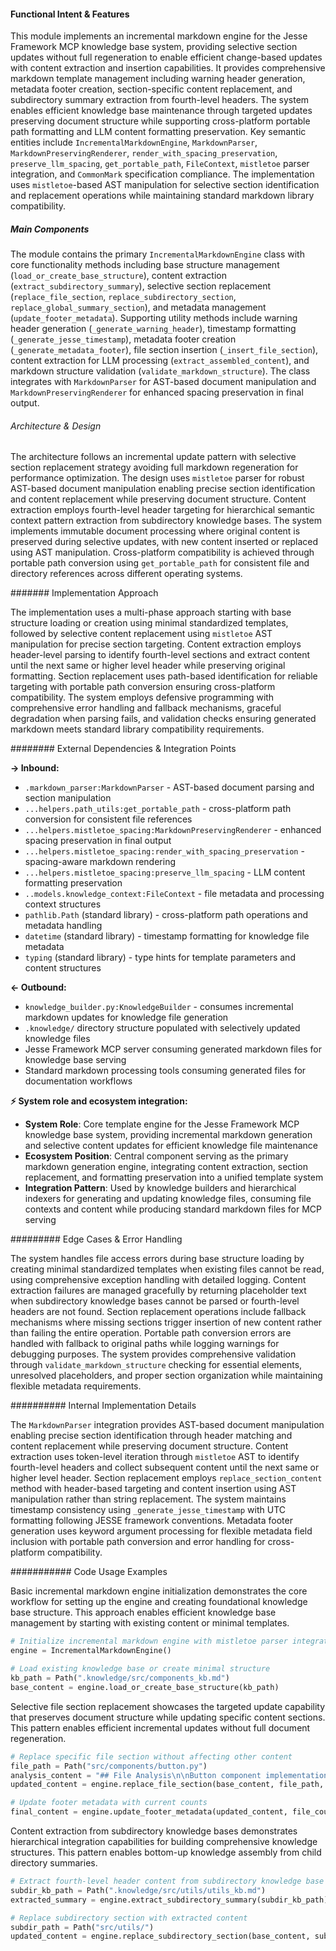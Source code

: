 <!-- CACHE_METADATA_START -->
<!-- Source File: {PROJECT_ROOT}/jesse-framework-mcp/jesse_framework_mcp/knowledge_bases/indexing/markdown_template_engine.py -->
<!-- Cached On: 2025-07-04T16:31:03.967752 -->
<!-- Source Modified: 2025-07-04T14:55:21.599859 -->
<!-- Cache Version: 1.0 -->
<!-- CACHE_METADATA_END -->

#### Functional Intent & Features

This module implements an incremental markdown engine for the Jesse Framework MCP knowledge base system, providing selective section updates without full regeneration to enable efficient change-based updates with content extraction and insertion capabilities. It provides comprehensive markdown template management including warning header generation, metadata footer creation, section-specific content replacement, and subdirectory summary extraction from fourth-level headers. The system enables efficient knowledge base maintenance through targeted updates preserving document structure while supporting cross-platform portable path formatting and LLM content formatting preservation. Key semantic entities include `IncrementalMarkdownEngine`, `MarkdownParser`, `MarkdownPreservingRenderer`, `render_with_spacing_preservation`, `preserve_llm_spacing`, `get_portable_path`, `FileContext`, `mistletoe` parser integration, and `CommonMark` specification compliance. The implementation uses `mistletoe`-based AST manipulation for selective section identification and replacement operations while maintaining standard markdown library compatibility.

##### Main Components

The module contains the primary `IncrementalMarkdownEngine` class with core functionality methods including base structure management (`load_or_create_base_structure`), content extraction (`extract_subdirectory_summary`), selective section replacement (`replace_file_section`, `replace_subdirectory_section`, `replace_global_summary_section`), and metadata management (`update_footer_metadata`). Supporting utility methods include warning header generation (`_generate_warning_header`), timestamp formatting (`_generate_jesse_timestamp`), metadata footer creation (`_generate_metadata_footer`), file section insertion (`_insert_file_section`), content extraction for LLM processing (`extract_assembled_content`), and markdown structure validation (`validate_markdown_structure`). The class integrates with `MarkdownParser` for AST-based document manipulation and `MarkdownPreservingRenderer` for enhanced spacing preservation in final output.

###### Architecture & Design

The architecture follows an incremental update pattern with selective section replacement strategy avoiding full markdown regeneration for performance optimization. The design uses `mistletoe` parser for robust AST-based document manipulation enabling precise section identification and content replacement while preserving document structure. Content extraction employs fourth-level header targeting for hierarchical semantic context pattern extraction from subdirectory knowledge bases. The system implements immutable document processing where original content is preserved during selective updates, with new content inserted or replaced using AST manipulation. Cross-platform compatibility is achieved through portable path conversion using `get_portable_path` for consistent file and directory references across different operating systems.

####### Implementation Approach

The implementation uses a multi-phase approach starting with base structure loading or creation using minimal standardized templates, followed by selective content replacement using `mistletoe` AST manipulation for precise section targeting. Content extraction employs header-level parsing to identify fourth-level sections and extract content until the next same or higher level header while preserving original formatting. Section replacement uses path-based identification for reliable targeting with portable path conversion ensuring cross-platform compatibility. The system employs defensive programming with comprehensive error handling and fallback mechanisms, graceful degradation when parsing fails, and validation checks ensuring generated markdown meets standard library compatibility requirements.

######## External Dependencies & Integration Points

**→ Inbound:**
- `.markdown_parser:MarkdownParser` - AST-based document parsing and section manipulation
- `...helpers.path_utils:get_portable_path` - cross-platform path conversion for consistent file references
- `...helpers.mistletoe_spacing:MarkdownPreservingRenderer` - enhanced spacing preservation in final output
- `...helpers.mistletoe_spacing:render_with_spacing_preservation` - spacing-aware markdown rendering
- `...helpers.mistletoe_spacing:preserve_llm_spacing` - LLM content formatting preservation
- `..models.knowledge_context:FileContext` - file metadata and processing context structures
- `pathlib.Path` (standard library) - cross-platform path operations and metadata handling
- `datetime` (standard library) - timestamp formatting for knowledge file metadata
- `typing` (standard library) - type hints for template parameters and content structures

**← Outbound:**
- `knowledge_builder.py:KnowledgeBuilder` - consumes incremental markdown updates for knowledge file generation
- `.knowledge/` directory structure populated with selectively updated knowledge files
- Jesse Framework MCP server consuming generated markdown files for knowledge base serving
- Standard markdown processing tools consuming generated files for documentation workflows

**⚡ System role and ecosystem integration:**
- **System Role**: Core template engine for the Jesse Framework MCP knowledge base system, providing incremental markdown generation and selective content updates for efficient knowledge file maintenance
- **Ecosystem Position**: Central component serving as the primary markdown generation engine, integrating content extraction, section replacement, and formatting preservation into a unified template system
- **Integration Pattern**: Used by knowledge builders and hierarchical indexers for generating and updating knowledge files, consuming file contexts and content while producing standard markdown files for MCP serving

######### Edge Cases & Error Handling

The system handles file access errors during base structure loading by creating minimal standardized templates when existing files cannot be read, using comprehensive exception handling with detailed logging. Content extraction failures are managed gracefully by returning placeholder text when subdirectory knowledge bases cannot be parsed or fourth-level headers are not found. Section replacement operations include fallback mechanisms where missing sections trigger insertion of new content rather than failing the entire operation. Portable path conversion errors are handled with fallback to original paths while logging warnings for debugging purposes. The system provides comprehensive validation through `validate_markdown_structure` checking for essential elements, unresolved placeholders, and proper section organization while maintaining flexible metadata requirements.

########## Internal Implementation Details

The `MarkdownParser` integration provides AST-based document manipulation enabling precise section identification through header matching and content replacement while preserving document structure. Content extraction uses token-level iteration through `mistletoe` AST to identify fourth-level headers and collect subsequent content until the next same or higher level header. Section replacement employs `replace_section_content` method with header-based targeting and content insertion using AST manipulation rather than string replacement. The system maintains timestamp consistency using `_generate_jesse_timestamp` with UTC formatting following JESSE framework conventions. Metadata footer generation uses keyword argument processing for flexible metadata field inclusion with portable path conversion and error handling for cross-platform compatibility.

########### Code Usage Examples

Basic incremental markdown engine initialization demonstrates the core workflow for setting up the engine and creating foundational knowledge base structure. This approach enables efficient knowledge base management by starting with existing content or minimal templates.

```python
# Initialize incremental markdown engine with mistletoe parser integration
engine = IncrementalMarkdownEngine()

# Load existing knowledge base or create minimal structure
kb_path = Path(".knowledge/src/components_kb.md")
base_content = engine.load_or_create_base_structure(kb_path)
```

Selective file section replacement showcases the targeted update capability that preserves document structure while updating specific content sections. This pattern enables efficient incremental updates without full document regeneration.

```python
# Replace specific file section without affecting other content
file_path = Path("src/components/button.py")
analysis_content = "## File Analysis\n\nButton component implementation..."
updated_content = engine.replace_file_section(base_content, file_path, analysis_content)

# Update footer metadata with current counts
final_content = engine.update_footer_metadata(updated_content, file_count=5, subdirectory_count=2)
```

Content extraction from subdirectory knowledge bases demonstrates hierarchical integration capabilities for building comprehensive knowledge structures. This pattern enables bottom-up knowledge assembly from child directory summaries.

```python
# Extract fourth-level header content from subdirectory knowledge base
subdir_kb_path = Path(".knowledge/src/utils/utils_kb.md")
extracted_summary = engine.extract_subdirectory_summary(subdir_kb_path)

# Replace subdirectory section with extracted content
subdir_path = Path("src/utils/")
updated_content = engine.replace_subdirectory_section(base_content, subdir_path, extracted_summary)
```